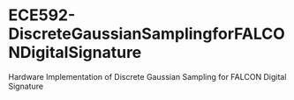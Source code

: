 # ECE592-DiscreteGaussianSamplingforFALCONDigitalSignature
Hardware Implementation of Discrete Gaussian Sampling for FALCON Digital Signature
